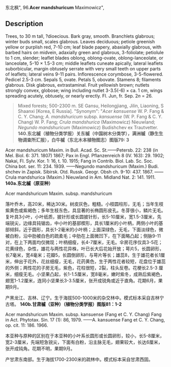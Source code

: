 东北枫",
96.**Acer mandshuricum** Maximowicz",

## Description
Trees, to 30 m tall, ?dioecious. Bark gray, smooth. Branchlets glabrous; winter buds small, scales glabrous. Leaves deciduous; petiole greenish yellow or purplish red, 7-10 cm; leaf blade papery, abaxially glabrous, with barbed hairs on midvein, adaxially green and glabrous, 3-foliolate; petiolule to 1 cm, slender; leaflet blades oblong, oblong-ovate, oblong-lanceolate, or lanceolate, 5-10 × 1.5-3 cm; middle leaflets cuneate apically, lateral leaflets suborbicular, margin obtusely serrate with very small teeth on upper parts of leaflets; lateral veins 9-11 pairs. Inflorescence corymbose, 3-5-flowered. Pedicel 2.5-3 cm. Sepals 5, ovate. Petals 5, obovate. Stamens 8; filaments glabrous. Disk glabrous, extrastaminal. Fruit yellowish brown; nutlets strongly convex, globose; wing including nutlet 3-3.5(-6) × ca. 1 cm, wings spreading acutely, obtusely, or nearly erectly. Fl. Jun, fr. Sep. 2*n* = 26.

> Mixed forests; 500-2300 m. SE Gansu, Heilongjiang, Jilin, Liaoning, S Shaanxi [Korea, E Russia].
  "Synonym": "*Acer kansuense* W. P. Fang &amp; C. Y. Chang; *A. mandshuricum* subsp. *kansuense* (W. P. Fang &amp; C. Y. Chang) W. P. Fang; *Crula mandshurica* (Maximowicz) Nieuwland; *Negundo mandshuricum* (Maximowicz) Budishchev ex Trautvetter.
**140.东北槭（植物分类学报）关东槭（中国树木分类学），满洲槭（静生生物调查所汇报），白牛槭（东北木本植物图志）图版79: 3**

Acer mandshuricum Maxim. in Bull. Acad. Sc. St.——Petersb. 22: 238 (in Mel. Biol. 6: 371. 1807) 1867; Pax in Engl. Pflanzenreich 8 (IV. 163): 29. 1902; Nakai, Fl. Sylv. Kor. 1: 16, t. 10. 1915; Fang in Contrib. Biol. Lab. Sc. Soc. China bot. ser. 11: 234. 1939. ——Negundo mandshuricum (Maxim.) Budi. shchev in Zapisk. Sibirsk. Otd. Russk. Geogr. Obsh ch. 9-10: 437. 1867. ——Crula mandshurica (Maxim.) Nieuwland in Am. Midland Nat. 2: 141. 1911.
**140a.东北槭（原亚种）**

Acer mandshuricum Maxim. subsp. mandshuricum

落叶乔木，高20米，稀达30米。树皮灰色，粗糙。小枝圆柱形，无毛；当年生枝紫黄色或紫褐色；多年生枝东色，具显著的长椭圆形皮孔。冬芽很小，鳞片无毛。复叶具3小叶，小叶纸质，披针形或长圆披针形，长5-10厘米，宽1.5-3厘米，先端锐尖，边缘具钝锯齿，中小叶的基部楔形，具长1厘米的小叶柄，两侧小叶的基部倾斜，近于圆形，具长1-2毫米的小叶柄；上面深绿色，无毛，下面淡绿色，微被白粉，沿中肋被白色的疏柔毛；中肋在上面微凹下，在下面略凸起；侧脉9-11对，在上下两面均仅微现；叶柄细瘦，长4-7厘米，无毛。伞房花序仅具3-5花；花黄绿色，杂性，雄花与两性花异株，叶已长大后花始开放；萼片5，长圆卵形，长7毫米，宽4毫米；花瓣5，长圆倒卵形，与萼片等长；雄蕊8，生于雄花者长1厘米，伸出于花外，花丝细瘦，无毛，花药黄色，生于两性花者较短，花盘位于雄蕊的外侧；两性花的子房无毛，紫色，花柱很短，2裂，柱头反卷。花梗长2.5-3 厘米，细瘦无毛。小坚果凸起，长1-1.5厘米，宽8毫米，嫩时紫冬，成熟后紫褐色，翅宽1-1.2厘米，连同小坚果长3-3.5厘米，张开成锐角或近于直角。花期6月，果期9月。

产黑龙江、吉林、辽宁。生于海拔500-1000米的杂交林中。模式标本采自吉林宁古塔。
**140b.甘肃槭（亚种）（植物分类学报）图版81：1-2**

Acer mandshuricum Maxim. subsp. kansuense (Fang et C. Y. Chang) Fang in Act. Phytotax. Sin. 17 (1): 86, 1979. ——A. kansuense Fang et C. Y. Chang, op. cit. 11: 186. 1966.

本亚种与原种的区别在于本亚种的小叶系长圆形或长圆卵形，较小，长5-8厘米，宽2-3厘米，先端短急锐尖，下面有白粉，沿主脉无毛，翅果较大，长达6厘米，张开成钝角。花期不明，果期9月。

产甘肃东南部。生于海拔1700-2300米的疏林中。模式标本采自甘肃西固。
